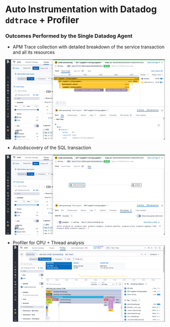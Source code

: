 # Auto Instrumentation with Datadog `ddtrace` + Profiler

### Outcomes Performed by the Single Datadog Agent


* APM Trace collection with detailed breakdown of the service transaction and all its resources

![](img/datadog-ddtrace-01.png)

* Autodiscovery of the SQL transaction

![](img/datadog-ddtrace-02.png)

* Profiler for CPU + Thread analysis
![](img/datadog-profiler.png)
